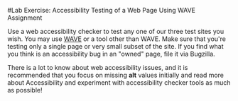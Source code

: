 #Lab Exercise: Accessibility Testing of a Web Page Using WAVE Assignment

Use a web accessibility checker to test any one of our three test sites you wish. You may use [WAVE](http://wave.webaim.org/) or a tool other than WAVE. Make sure that you're testing only a single page or very small subset of the site. If you find what you think is an accessibility bug in an "owned" page, file it via Bugzilla.

There is a lot to know about web accessibility issues, and it is recommended that you focus on missing **alt** values initially and read more about Accessibility and experiment with accessibility checker tools as much as possible!
